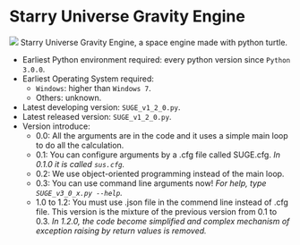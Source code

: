 # Starry Universe Gravity Engine
![](https://raw.githubusercontent.com/Alex-Github-Programmer/Starry-Universe-Gravity-Engine/master/images/simulation.png)
Starry Universe Gravity Engine, a space engine made with python turtle.
- Earliest Python environment required: every python version since `Python 3.0.0`.
- Earliest Operating System required: 
  - `Windows`: higher than `Windows 7`.
  - Others: unknown.
- Latest developing version: `SUGE_v1_2_0.py`.
- Latest released version: `SUGE_v1_2_0.py`.
- Version introduce:
  - 0.0: All the arguments are in the code and it uses a simple main loop to do all the calculation.
  - 0.1: You can configure arguments by a .cfg file called SUGE.cfg. _In 0.1.0 it is called `sus.cfg`._
  - 0.2: We use object-oriented programming instead of the main loop.
  - 0.3: You can use command line arguments now! _For help, type `SUGE_v3_0_x.py --help`._
  - 1.0 to 1.2: You must use .json file in the commend line instead of .cfg file. This version is the mixture of the previous version from 0.1 to 0.3. _In 1.2.0, the code become simplified and complex mechanism of exception raising by return values is removed._
